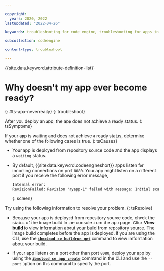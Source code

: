 ```yaml
---

copyright:
  years: 2020, 2022
lastupdated: "2022-04-26"

keywords: troubleshooting for code engine, troubleshooting for apps in code engine, tips for apps in code engine, logs for apps in code engine, apps

subcollection: codeengine

content-type: troubleshoot

---
```


{{site.data.keyword.attribute-definition-list}}

# Why doesn't my app ever become ready?   
{: #ts-app-neverready}
{: troubleshoot}

After you deploy an app, the app does not achieve a ready status.
{: tsSymptoms}

If your app is waiting and does not achieve a ready status, determine whether one of the following cases is true. 
{: tsCauses}

* Your app is deployed from repository source code and the app displays a `waiting` status.
* By default, {{site.data.keyword.codeengineshort}} apps listen for incoming connections on port `8080`. Your app might listen on a different port if you receive the following error message,

  ```txt
  Internal error:
  RevisionFailed: Revision "myapp-1" failed with message: Initial scale was never achieved
  ```
  {: screen}



Try using the following information to resolve your problem.
{: tsResolve}

* Because your app is deployed from repository source code, check the status of the image build in the console from the app page. Click **View build** to view information about your build from repository source. The image build completes before the app is deployed. If you are using the CLI, use the [**`ibmcloud ce buildrun get`**](/docs/codeengine?topic=codeengine-cli#cli-buildrun-get) command to view imformation about your build. 

* If your app listens on a port other than port `8080`, deploy your app by using the [**`ibmcloud ce app create`**](/docs/codeengine?topic=codeengine-cli#cli-application-create) command in the CLI and use the `--port` option on this command to specify the port.




